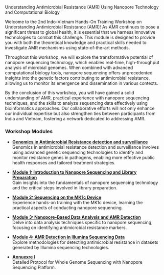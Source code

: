 <p>Understanding Antimicrobial Resistance (AMR) Using Nanopore Technology and Computational Biology</p>
<p>Welcome to the 2nd Indo-Vietnam Hands-On Training Workshop on Understanding Antimicrobial Resistance (AMR)! As AMR continues to pose a significant threat to global health, it is essential that we harness innovative technologies to combat this challenge. This module is designed to provide you with both the theoretical knowledge and practical skills needed to investigate AMR mechanisms using state-of-the-art methods.</p>
<p>Throughout this workshop, we will explore the transformative potential of nanopore sequencing technology, which enables real-time, high-throughput analysis of microbial genomes. When combined with advanced computational biology tools, nanopore sequencing offers unprecedented insights into the genetic factors contributing to antimicrobial resistance, allowing us to monitor its emergence and dissemination in various contexts.</p>
<p>By the conclusion of this workshop, you will have gained a solid understanding of AMR, practical experience with nanopore sequencing techniques, and the skills to analyze sequencing data effectively using bioinformatics approaches. Our collaborative efforts will not only enhance our individual expertise but also strengthen ties between participants from India and Vietnam, fostering a network dedicated to addressing AMR.</p>
<h3>Workshop Modules</h3>
    <ul>
	 <li>
            <p><strong><a href="introduction.html" target="_blank"> Genomics in Antimicrobial Resistance detection and surveillance</a></strong><br>Genomics in antimicrobial resistance detection and surveillance involves using advanced genetic sequencing technologies to identify and monitor resistance genes in pathogens, enabling more effective public health responses and tailored treatment strategies.</p>
        </li>
          <li>
            <p><strong><a href="module1.html" target="_blank">Module 1: Introduction to Nanopore Sequencing and Library Preparation</a></strong><br>Gain insights into the fundamentals of nanopore sequencing technology and the critical steps involved in library preparation.</p>
        </li>
        <li>
            <p><strong><a href="module2.html" target="_blank">Module 2: Sequencing on the MK1c Device</a></strong><br>Experience hands-on training with the MK1c device, learning the practical aspects of conducting nanopore sequencing.</p>
        </li>
        <li>
            <p><strong><a href="module3.html" target="_blank">Module 3: Nanopore-Based Data Analysis and AMR Detection</a></strong><br>Delve into data analysis techniques specific to nanopore sequencing, focusing on identifying antimicrobial resistance markers.</p>
        </li>
        <li>
            <p><strong><a href="module4.html" target="_blank">Module 4: AMR Detection in Illumina Sequencing Data</a></strong><br>Explore methodologies for detecting antimicrobial resistance in datasets generated by Illumina sequencing technologies.</p>
	<li><p><strong><a href="annuexre.html" target="_blank">Annuexre I</a></strong><br>Detailed Protocol for Whole Genome Sequencing with Nanopore Sequencing Platform.</p>
        </li>
          </ul>
